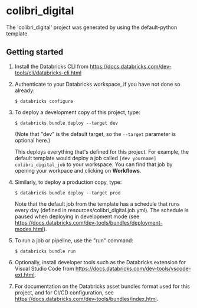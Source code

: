 # colibri_digital

The 'colibri_digital' project was generated by using the default-python template.

## Getting started

1. Install the Databricks CLI from https://docs.databricks.com/dev-tools/cli/databricks-cli.html

2. Authenticate to your Databricks workspace, if you have not done so already:
    ```
    $ databricks configure
    ```

3. To deploy a development copy of this project, type:
    ```
    $ databricks bundle deploy --target dev
    ```
    (Note that "dev" is the default target, so the `--target` parameter
    is optional here.)

    This deploys everything that's defined for this project.
    For example, the default template would deploy a job called
    `[dev yourname] colibri_digital_job` to your workspace.
    You can find that job by opening your workpace and clicking on **Workflows**.

4. Similarly, to deploy a production copy, type:
   ```
   $ databricks bundle deploy --target prod
   ```

   Note that the default job from the template has a schedule that runs every day
   (defined in resources/colibri_digital.job.yml). The schedule
   is paused when deploying in development mode (see
   https://docs.databricks.com/dev-tools/bundles/deployment-modes.html).

5. To run a job or pipeline, use the "run" command:
   ```
   $ databricks bundle run
   ```

6. Optionally, install developer tools such as the Databricks extension for Visual Studio Code from
   https://docs.databricks.com/dev-tools/vscode-ext.html.

7. For documentation on the Databricks asset bundles format used
   for this project, and for CI/CD configuration, see
   https://docs.databricks.com/dev-tools/bundles/index.html.
